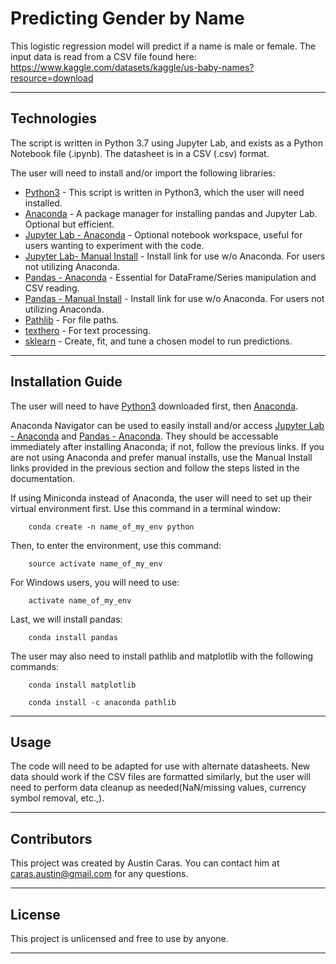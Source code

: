 # Predicting Gender by Name

This logistic regression model will predict if a name is male or female. The input data is read from a CSV file found here: https://www.kaggle.com/datasets/kaggle/us-baby-names?resource=download

---

## Technologies

The script is written in Python 3.7 using Jupyter Lab, and exists as a Python Notebook file (.ipynb). The datasheet is in a CSV (.csv) format.

The user will need to install and/or import the following libraries:

* [Python3](https://www.python.org/downloads/) - This script is written in Python3, which the user will need installed.
* [Anaconda](https://docs.continuum.io/anaconda/) - A package manager for installing pandas and Jupyter Lab. Optional but efficient.
* [Jupyter Lab - Anaconda](https://anaconda.org/anaconda/jupyter) - Optional notebook workspace, useful for users wanting to experiment with the code.
* [Jupyter Lab- Manual Install](https://jupyterlab.readthedocs.io/en/stable/getting_started/installation.html) - Install link for use w/o Anaconda. For users not utilizing Anaconda.
* [Pandas - Anaconda](https://docs.anaconda.com/navigator/tutorials/pandas/) - Essential for DataFrame/Series manipulation and CSV reading. 
* [Pandas - Manual Install](https://pandas.pydata.org/docs/getting_started/install.html) - Install link for use w/o Anaconda. For users not utilizing Anaconda.
* [Pathlib](https://docs.python.org/3/library/pathlib.html) - For file paths.
* [texthero](https://pypi.org/project/texthero/) - For text processing.
* [sklearn](https://scikit-learn.org/stable/install.html) - Create, fit, and tune a chosen model to run predictions.

---

## Installation Guide

The user will need to have [Python3](https://www.python.org/downloads/) downloaded first, then [Anaconda](https://docs.continuum.io/anaconda/).

Anaconda Navigator can be used to easily install and/or access [Jupyter Lab - Anaconda](https://anaconda.org/anaconda/jupyter) and [Pandas - Anaconda](https://docs.anaconda.com/navigator/tutorials/pandas/). They should be accessable immediately after installing Anaconda; if not, follow the previous links. If you are not using Anaconda and prefer manual installs, use the Manual Install links provided in the previous section and follow the steps listed in the documentation.

If using Miniconda instead of Anaconda, the user will need to set up their virtual environment first. Use this command in a terminal window:

```
    conda create -n name_of_my_env python
```
Then, to enter the environment, use this command:
```
    source activate name_of_my_env
```
For Windows users, you will need to use:
```
    activate name_of_my_env
```
Last, we will install pandas:
```
    conda install pandas
```
The user may also need to install pathlib and matplotlib with the following commands:
```
    conda install matplotlib
```
```
    conda install -c anaconda pathlib
```

---

## Usage

The code will need to be adapted for use with alternate datasheets. New data should work if the CSV files are formatted similarly, but the user will need to perform data cleanup as needed(NaN/missing values, currency symbol removal, etc.,).


---

## Contributors

This project was created by Austin Caras. You can contact him at caras.austin@gmail.com for any questions.

---

## License

This project is unlicensed and free to use by anyone.

---
